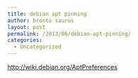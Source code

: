 ```yaml
---
title: debian apt pinning
author: bronto saurus
layout: post
permalink: /2013/06/debian-apt-pinning/
categories:
  - Uncategorized
---
```

<http://wiki.debian.org/AptPreferences>